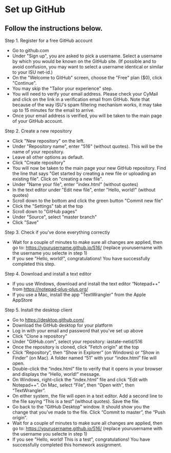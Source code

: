 # Set up GitHub

## Follow the instructions below.

Step 1. Register for a free GitHub account
- Go to github.com
- Under "Sign up", you are asked to pick a username. Select a username by which you would be known on the GitHub site. (If possible and to avoid confusion, you may want to select a username identical or similar to your ISU net-id.)
- On the "Welcome to GitHub" screen, choose the "Free" plan ($0), click "Continue".
- You may skip the "Tailor your experience" step.
- You will need to verify your email address. Please check your CyMail and click on the link in a verification email from GitHub. Note that because of the way ISU's spam filtering mechanism works, it may take up to 15 minutes for the email to arrive.
- Once your email address is verified, you will be taken to the main page of your GitHub account.

Step 2. Create a new repository
- Click "New repository" on the left.
- Under "Repository name", enter "516" (without quotes). This will be the name of your repository.
- Leave all other options as default.
- Click "Create repository"
- You will now be taken to the main page your new GitHub repository. Find the line that says "Get started by creating a new file or uploading an existing file". Click on "creating a new file".
- Under "Name your file", enter "index.html" (without quotes)
- In the text editor under "Edit new file", enter "Hello, world!" (without quotes)
- Scroll down to the bottom and click the green button "Commit new file"
- Click the "Settings" tab at the top
- Scroll down to "GitHub pages"
- Under "Source", select "master branch"
- Click "Save"

Step 3. Check if you've done everything correctly
- Wait for a couple of minutes to make sure all changes are applied, then go to:
https://yourusername.github.io/516/
(replace yourusername with the username you selecte in step 1)
- If you see "Hello, world!", congratulations! You have successfully completed this step.

Step 4. Download and install a text editor
- If you use Windows, download and install the text editor “Notepad++” from https://notepad-plus-plus.org/
- If you use a Mac, install the app "TextWrangler" from the Apple AppStore

Step 5. Install the desktop client
- Go to https://desktop.github.com/
- Download the GitHub desktop for your platform
- Log in with your email and password that you've set up above
- Click "Clone a repository"
- Under "GitHub.com", select your repository: iastate-netid/516
- Once the repository is cloned, click "Fetch origin" at the top
- Click “Repository”, then “Show in Explorer” (on Windows) or “Show in Finder” (on Mac). A folder named “51” with your “index.html” file will open.
- Double-click the “index.html” file to verify that it opens in your browser and displays the “Hello, world!” message.
- On Windows, right-click the “index.html” file and click “Edit with Notepad++”. On Mac, select “File”, then “Open with”, then “TextWrangler”.
- On either system, the file will open in a text editor. Add a second line to the file saying “This is a test” (without quotes). Save the file.
- Go back to the “GitHub Desktop” window. It should show you the change that you’ve made to the file. Click “Commit to master”, the “Push origin”.
- Wait for a couple of minutes to make sure all changes are applied, then go to: https://yourusername.github.io/516/ (replace yourusername with the username you selecte in step 1)
- If you see "Hello, world! This is a test", congratulations! You have successfully completed this homework assignment.
